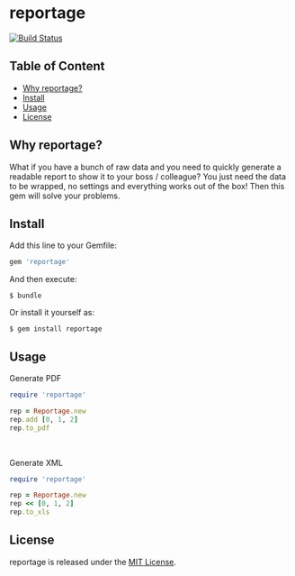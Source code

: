 # reportage
[![Build Status](https://travis-ci.org/SerafimD/reportage.svg?branch=master)](https://travis-ci.org/SerafimD/reportage)

## Table of Content
* [Why reportage?](#why-reportage)
* [Install](#install)
* [Usage](#usage)
* [License](#license)

## Why reportage?

What if you have a bunch of raw data and you need to quickly generate a 
readable report to show it to your boss / colleague?
 You just need the data to be wrapped, no settings and everything works out of the box!
Then this gem will solve your problems.

## Install
Add this line to your Gemfile:

```ruby
gem 'reportage'

```
And then execute:

    $ bundle

Or install it yourself as:

    $ gem install reportage

## Usage
Generate PDF
```ruby
require 'reportage'

rep = Reportage.new
rep.add [0, 1, 2]
rep.to_pdf
```
<br>

Generate XML
```ruby
require 'reportage'

rep = Reportage.new
rep << [0, 1, 2]
rep.to_xls
```

## License
reportage is released under the [MIT License](http://www.opensource.org/licenses/MIT).